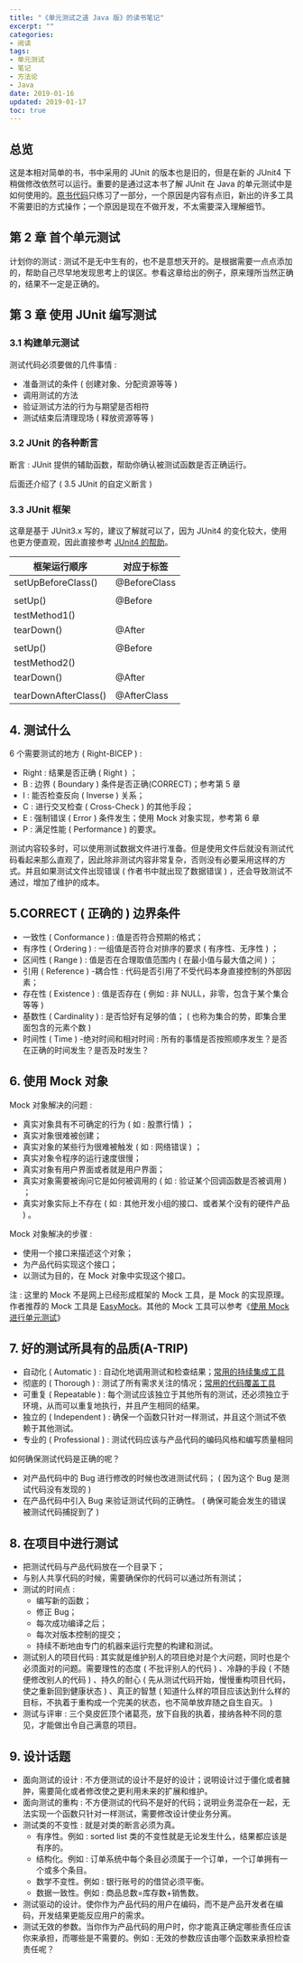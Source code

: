 ```yaml
---
title: "《单元测试之道 Java 版》的读书笔记"
excerpt: ""
categories:
- 阅读
tags:
- 单元测试
- 笔记
- 方法论
- Java
date: 2019-01-16
updated: 2019-01-17
toc: true
---
```


## 总览

这是本相对简单的书，书中采用的 JUnit 的版本也是旧的，但是在新的 JUnit4 下稍做修改依然可以运行。重要的是通过这本书了解 JUnit 在 Java 的单元测试中是如何使用的。[原书代码](https://github.com/zhuyuanxiang/git-java/tree/master/Java_withJUnit)只练习了一部分，一个原因是内容有点旧，新出的许多工具不需要旧的方式操作；一个原因是现在不做开发，不太需要深入理解细节。

## 第 2 章 首个单元测试

计划你的测试 : 测试不是无中生有的，也不是意想天开的。是根据需要一点点添加的，帮助自己尽早地发现思考上的误区。参看这章给出的例子，原来理所当然正确的，结果不一定是正确的。

## 第 3 章 使用 JUnit 编写测试

### 3.1 构建单元测试

测试代码必须要做的几件事情 :

- 准备测试的条件 ( 创建对象、分配资源等等 )
- 调用测试的方法
- 验证测试方法的行为与期望是否相符
- 测试结束后清理现场 ( 释放资源等等 )

### 3.2 JUnit 的各种断言

断言 : JUnit 提供的辅助函数，帮助你确认被测试函数是否正确运行。

后面还介绍了 ( 3.5 JUnit 的自定义断言 )

### 3.3 JUnit 框架

这章是基于 JUnit3.x 写的，建议了解就可以了，因为 JUnit4 的变化较大，使用也更方便直观，因此直接参考 [JUnit4 的帮助](http://www.cnblogs.com/eggbucket/archive/2012/02/02/2335697.html)。

| 框架运行顺序  |  对应于标签 |
|---------------|-------------|
|setUpBeforeClass() | @BeforeClass |
| | |
|setUp() | @Before |
|testMethod1()||
|tearDown() | @After|
|||
|setUp()|@Before|
|testMethod2()
|tearDown()|@After|
|||
|tearDownAfterClass()|@AfterClass|

## 4. 测试什么

6 个需要测试的地方 ( Right-BICEP ) :

- Right : 结果是否正确 ( Right ) ；
- B : 边界 ( Boundary ) 条件是否正确(CORRECT)；参考第 5 章
- I : 能否检查反向 ( Inverse ) 关系；
- C : 进行交叉检查 ( Cross-Check ) 的其他手段；
- E : 强制错误 ( Error ) 条件发生；使用 Mock 对象实现，参考第 6 章
- P : 满足性能 ( Performance ) 的要求。

测试内容较多时，可以使用测试数据文件进行准备。但是使用文件后就没有测试代码看起来那么直观了，因此除非测试内容非常复杂，否则没有必要采用这样的方式。并且如果测试文件出现错误 ( 作者书中就出现了数据错误 ) ，还会导致测试不通过，增加了维护的成本。

## 5.CORRECT ( 正确的 ) 边界条件

- 一致性 ( Conformance ) : 值是否符合预期的格式；
- 有序性 ( Ordering ) : 一组值是否符合对排序的要求 ( 有序性、无序性 ) ；
- 区间性 ( Range ) : 值是否在合理取值范围内 ( 在最小值与最大值之间 ) ；
- 引用 ( Reference ) -耦合性 : 代码是否引用了不受代码本身直接控制的外部因素；
- 存在性 ( Existence ) : 值是否存在 ( 例如 : 非 NULL，非零，包含于某个集合等等 )
- 基数性 ( Cardinality ) : 是否恰好有足够的值； ( 也称为集合的势，即集合里面包含的元素个数 )
- 时间性 ( Time ) -绝对时间和相对时间 : 所有的事情是否按照顺序发生？是否在正确的时间发生？是否及时发生？

## 6. 使用 Mock 对象

Mock 对象解决的问题 :

- 真实对象具有不可确定的行为 ( 如 : 股票行情 ) ；
- 真实对象很难被创建；
- 真实对象的某些行为很难被触发 ( 如 : 网络错误 ) ；
- 真实对象令程序的运行速度很慢；
- 真实对象有用户界面或者就是用户界面；
- 真实对象需要被询问它是如何被调用的 ( 如 : 验证某个回调函数是否被调用 ) ；
- 真实对象实际上不存在 ( 如 : 其他开发小组的接口、或者某个没有的硬件产品 ) 。

Mock 对象解决的步骤 :

- 使用一个接口来描述这个对象；
- 为产品代码实现这个接口；
- 以测试为目的，在 Mock 对象中实现这个接口。

注 : 这里的 Mock 不是网上已经形成框架的 Mock 工具，是 Mock 的实现原理。作者推荐的 Mock 工具是 [EasyMock](http://easymock.org/)。其他的 Mock 工具可以参考《[使用 Mock 进行单元测试](https://blog.csdn.net/u011393781/article/details/52669772)》

## 7. 好的测试所具有的品质(A-TRIP)

- 自动化 ( Automatic ) : 自动化地调用测试和检查结果；[常用的持续集成工具](https://www.testwo.com/article/1170)
- 彻底的 ( Thorough ) : 测试了所有需求关注的情况；[常用的代码覆盖工具](https://blog.csdn.net/ohcezzz/article/details/78239927)
- 可重复 ( Repeatable ) : 每个测试应该独立于其他所有的测试，还必须独立于环境，从而可以重复地执行，并且产生相同的结果。
- 独立的 ( Independent ) : 确保一个函数只针对一样测试，并且这个测试不依赖于其他测试。
- 专业的 ( Professional ) : 测试代码应该与产品代码的编码风格和编写质量相同

如何确保测试代码是正确的呢？

- 对产品代码中的 Bug 进行修改的时候也改进测试代码； ( 因为这个 Bug 是测试代码没有发现的 )
- 在产品代码中引入 Bug 来验证测试代码的正确性。 ( 确保可能会发生的错误被测试代码捕捉到了 )

## 8. 在项目中进行测试

- 把测试代码与产品代码放在一个目录下；
- 与别人共享代码的时候，需要确保你的代码可以通过所有测试；
- 测试的时间点 :
  - 编写新的函数；
  - 修正 Bug；
  - 每次成功编译之后；
  - 每次对版本控制的提交；
  - 持续不断地由专门的机器来运行完整的构建和测试。
- 测试别人的项目代码 : 其实就是维护别人的项目绝对是个大问题，同时也是个必须面对的问题。需要理性的态度 ( 不批评别人的代码 ) 、冷静的手段 ( 不随便修改别人的代码 ) 、持久的耐心 ( 先从测试代码开始，慢慢重构项目代码，使之重新回到健康状态 ) 、真正的智慧 ( 知道什么样的项目应该达到什么样的目标，不执着于重构成一个完美的状态，也不简单放弃随之自生自灭。 )
- 测试与评审 : 三个臭皮匠顶个诸葛亮，放下自我的执着，接纳各种不同的意见，才能做出令自己满意的项目。

## 9. 设计话题

- 面向测试的设计 : 不方便测试的设计不是好的设计；说明设计过于僵化或者臃肿，需要简化或者修改使之更利用未来的扩展和维护。
- 面向测试的重构 : 不方便测试的代码不是好的代码；说明业务混杂在一起，无法实现一个函数只针对一样测试，需要修改设计使业务分离。
- 测试类的不变性 : 就是对类的断言必须为真。
  - 有序性。例如 : sorted list 类的不变性就是无论发生什么，结果都应该是有序的。
  - 结构化。例如 : 订单系统中每个条目必须属于一个订单，一个订单拥有一个或多个条目。
  - 数学不变性。例如 : 银行账号的的借贷必须平衡。
  - 数据一致性。例如 : 商品总数=库存数+销售数。
- 测试驱动的设计。使你作为产品代码的用户在编码，而不是产品开发者在编码，开发结果更能反应用户的需求。
- 测试无效的参数。当你作为产品代码的用户时，你才能真正确定哪些责任应该你来承担，而哪些是不需要的。例如 : 无效的参数应该由哪个函数来承担检查责任呢？
